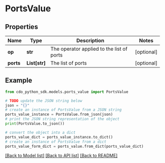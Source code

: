 # PortsValue


## Properties

Name | Type | Description | Notes
------------ | ------------- | ------------- | -------------
**op** | **str** | The operator applied to the list of ports | [optional] 
**ports** | **List[str]** | The list of ports | [optional] 

## Example

```python
from cdo_python_sdk.models.ports_value import PortsValue

# TODO update the JSON string below
json = "{}"
# create an instance of PortsValue from a JSON string
ports_value_instance = PortsValue.from_json(json)
# print the JSON string representation of the object
print(PortsValue.to_json())

# convert the object into a dict
ports_value_dict = ports_value_instance.to_dict()
# create an instance of PortsValue from a dict
ports_value_form_dict = ports_value.from_dict(ports_value_dict)
```
[[Back to Model list]](../README.md#documentation-for-models) [[Back to API list]](../README.md#documentation-for-api-endpoints) [[Back to README]](../README.md)


